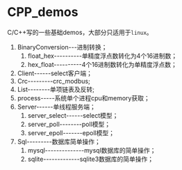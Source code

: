# CPP_demos
C/C++写的一些基础demos，大部分只适用于`linux`。

1. BinaryConversion---进制转换；
	1. float_hex----------单精度浮点数转化为4个16进制数；
	2. hex_float----------4个16进制数转化为单精度浮点数；
2. Client------select客户端；
3. Crc---------crc_modbus;
4. List--------单项链表及反转;
5. process-----系统单个进程cpu和memory获取；
6. Server------单线程服务端；
	1. server_select------select模型；
	2. server_poll--------poll模型；
	3. server_epoll-------epoll模型；
7. Sql---------数据库简单操作；
	1. mysql--------------mysql数据库的简单操作；
	2. sqlite-------------sqlite3数据库的简单操作；
